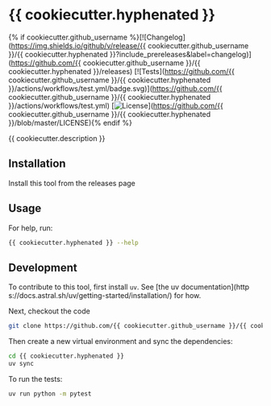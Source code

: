 # {{ cookiecutter.hyphenated }}

{% if cookiecutter.github_username %}[![Changelog](https://img.shields.io/github/v/release/{{ cookiecutter.github_username }}/{{ cookiecutter.hyphenated }}?include_prereleases&label=changelog)](https://github.com/{{ cookiecutter.github_username }}/{{ cookiecutter.hyphenated }}/releases)
[![Tests](https://github.com/{{ cookiecutter.github_username }}/{{ cookiecutter.hyphenated }}/actions/workflows/test.yml/badge.svg)](https://github.com/{{ cookiecutter.github_username }}/{{ cookiecutter.hyphenated }}/actions/workflows/test.yml)
[![License](https://img.shields.io/badge/license-CC0%201.0-blue.svg)](https://github.com/{{ cookiecutter.github_username }}/{{ cookiecutter.hyphenated }}/blob/master/LICENSE){% endif %}

{{ cookiecutter.description }}

## Installation

Install this tool from the releases page

## Usage

For help, run:
```bash
{{ cookiecutter.hyphenated }} --help
```

## Development

To contribute to this tool, first install `uv`. See [the uv documentation](http
s://docs.astral.sh/uv/getting-started/installation/) for how.

Next, checkout the code
```bash
git clone https://github.com/{{ cookiecutter.github_username }}/{{ cookiecutter.hyphenated }}
```

Then create a new virtual environment and sync the dependencies:
```bash
cd {{ cookiecutter.hyphenated }}
uv sync
```

To run the tests:
```bash
uv run python -m pytest
```
